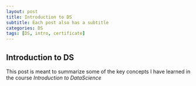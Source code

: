 ```yaml
---
layout: post
title: Introduction to DS
subtitle: Each post also has a subtitle
categories: DS
tags: [DS, intro, certificate]
---
```


## Introduction to DS

This post is meant to summarize some of the key concepts I have learned in the course *Introduction to DataScience*


![Coursera_Introduction_to_Data_Science](C:/Users/Diana/OneDrive/Pictures/Julian%20+%20Mya%20pics/Mya's%20&%20Friend's%20pics/Coursera%20Introduduction%20to%20Data%20Science.pdf)

